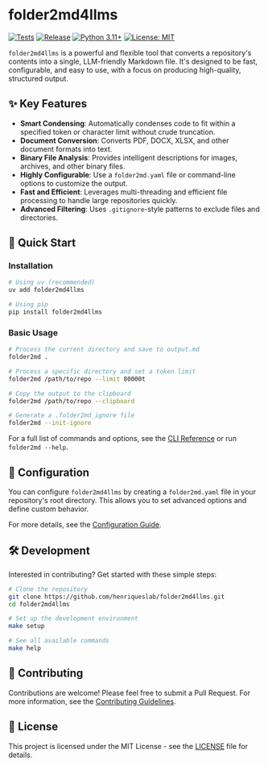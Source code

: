 # folder2md4llms

[![Tests](https://github.com/henriqueslab/folder2md4llms/actions/workflows/test.yml/badge.svg)](https://github.com/henriqueslab/folder2md4llms/actions/workflows/test.yml)
[![Release](https://github.com/henriqueslab/folder2md4llms/actions/workflows/release.yml/badge.svg)](https://github.com/henriqueslab/folder2md4llms/actions/workflows/release.yml)
[![Python 3.11+](https://img.shields.io/badge/python-3.11+-blue.svg)](https://www.python.org/downloads/)
[![License: MIT](https://img.shields.io/badge/License-MIT-yellow.svg)](https://opensource.org/licenses/MIT)

`folder2md4llms` is a powerful and flexible tool that converts a repository's contents into a single, LLM-friendly Markdown file. It's designed to be fast, configurable, and easy to use, with a focus on producing high-quality, structured output.

## ✨ Key Features

- **Smart Condensing**: Automatically condenses code to fit within a specified token or character limit without crude truncation.
- **Document Conversion**: Converts PDF, DOCX, XLSX, and other document formats into text.
- **Binary File Analysis**: Provides intelligent descriptions for images, archives, and other binary files.
- **Highly Configurable**: Use a `folder2md.yaml` file or command-line options to customize the output.
- **Fast and Efficient**: Leverages multi-threading and efficient file processing to handle large repositories quickly.
- **Advanced Filtering**: Uses `.gitignore`-style patterns to exclude files and directories.

## 🚀 Quick Start

### Installation

```bash
# Using uv (recommended)
uv add folder2md4llms

# Using pip
pip install folder2md4llms
```

### Basic Usage

```bash
# Process the current directory and save to output.md
folder2md .

# Process a specific directory and set a token limit
folder2md /path/to/repo --limit 80000t

# Copy the output to the clipboard
folder2md /path/to/repo --clipboard

# Generate a .folder2md_ignore file
folder2md --init-ignore
```

For a full list of commands and options, see the [CLI Reference](docs/api.md) or run `folder2md --help`.

## 🔧 Configuration

You can configure `folder2md4llms` by creating a `folder2md.yaml` file in your repository's root directory. This allows you to set advanced options and define custom behavior.

For more details, see the [Configuration Guide](docs/api.md#configuration).

## 🛠️ Development

Interested in contributing? Get started with these simple steps:

```bash
# Clone the repository
git clone https://github.com/henriqueslab/folder2md4llms.git
cd folder2md4llms

# Set up the development environment
make setup

# See all available commands
make help
```

## 🤝 Contributing

Contributions are welcome! Please feel free to submit a Pull Request. For more information, see the [Contributing Guidelines](CONTRIBUTING.md).

## 📄 License

This project is licensed under the MIT License - see the [LICENSE](LICENSE) file for details.
